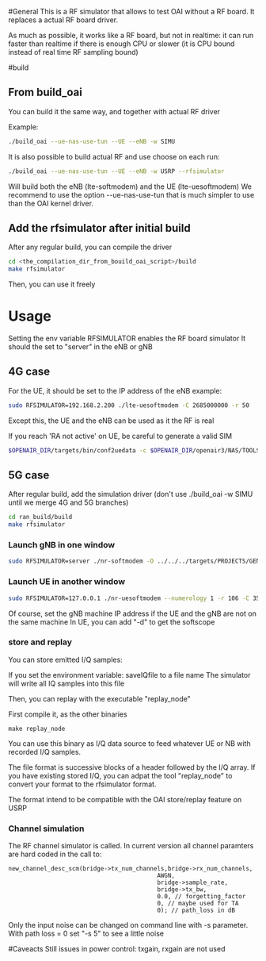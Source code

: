 #General
This is a RF simulator that allows to test OAI without a RF board.
It replaces a actual RF board driver.

As much as possible, it works like a RF board, but not in realtime: it can run faster than realtime if there is enough CPU or slower (it is CPU bound instead of real time RF sampling bound)

#build

## From build_oai
You can build it the same way, and together with actual RF driver

Example:
```bash
./build_oai --ue-nas-use-tun --UE --eNB -w SIMU
```
It is also possible to build actual RF and use choose on each run:
```bash
./build_oai --ue-nas-use-tun --UE --eNB -w USRP --rfsimulator
```
Will build both the eNB (lte-softmodem) and the UE (lte-uesoftmodem)
We recommend to use the option --ue-nas-use-tun that is much simpler to use than the OAI kernel driver.

## Add the rfsimulator after initial build
After any regular build, you can compile the driver
```bash
cd <the_compilation_dir_from_bouild_oai_script>/build
make rfsimulator
```
Then, you can use it freely

# Usage
Setting the env variable RFSIMULATOR enables the RF board simulator
It should the set to "server" in the eNB or gNB

## 4G case
For the UE, it should be set to the IP address of the eNB
example: 
```bash
sudo RFSIMULATOR=192.168.2.200 ./lte-uesoftmodem -C 2685000000 -r 50 
```
Except this, the UE and the eNB can be used as it the RF is real

If you reach 'RA not active' on UE, be careful to generate a valid SIM
```bash
$OPENAIR_DIR/targets/bin/conf2uedata -c $OPENAIR_DIR/openair3/NAS/TOOLS/ue_eurecom_test_sfr.conf -o .
```
## 5G case
After regular build, add the simulation driver
(don't use ./build_oai -w SIMU until we merge 4G and 5G branches)
```bash
cd ran_build/build
make rfsimulator
```
### Launch gNB in one window
```bash
sudo RFSIMULATOR=server ./nr-softmodem -O ../../../targets/PROJECTS/GENERIC-LTE-EPC/CONF/gnb.band78.tm1.106PRB.usrpn300.conf --parallel-config PARALLEL_SINGLE_THREAD
```
### Launch UE in another window
```bash
sudo RFSIMULATOR=127.0.0.1 ./nr-uesoftmodem --numerology 1 -r 106 -C 3510000000 
```
Of course, set the gNB machine IP address if the UE and the gNB are not on the same machine
In UE, you can add "-d" to get the softscope

### store and replay

You can store emitted I/Q samples:

If you set the environment variable: saveIQfile to a file name
The simulator will write all IQ samples into this file

Then, you can replay with the executable "replay_node"

First compile it, as the other binaries
```
make replay_node
```
You can use this binary as I/Q data source to feed whatever UE or NB with recorded I/Q samples.

The file format is successive blocks of a header followed by the I/Q array.
If you have existing stored I/Q, you can adpat the tool "replay_node" to convert your format to the rfsimulator format.

The format intend to be compatible with the OAI store/replay feature on USRP

### Channel simulation
The RF channel simulator is called.
In current version all channel paramters are hard coded in the call to:
```
new_channel_desc_scm(bridge->tx_num_channels,bridge->rx_num_channels,
                                          AWGN,
                                          bridge->sample_rate,
                                          bridge->tx_bw,
                                          0.0, // forgetting_factor
                                          0, // maybe used for TA
                                          0); // path_loss in dB
```
Only the input noise can be changed on command line with -s parameter.
With path loss = 0 set "-s 5" to see a little noise

#Caveacts
Still issues in power control: txgain, rxgain are not used
